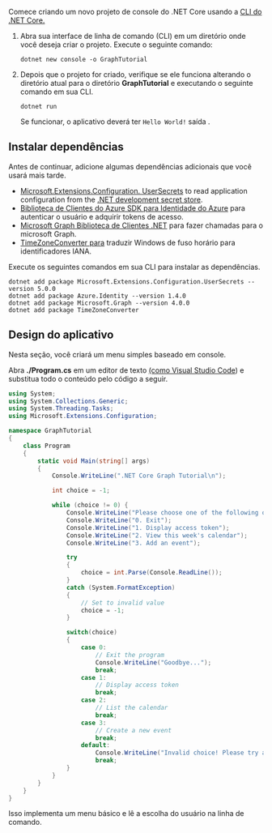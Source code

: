 <!-- markdownlint-disable MD002 MD041 -->

Comece criando um novo projeto de console do .NET Core usando a [CLI do .NET Core.](/dotnet/core/tools/)

1. Abra sua interface de linha de comando (CLI) em um diretório onde você deseja criar o projeto. Execute o seguinte comando:

    ```Shell
    dotnet new console -o GraphTutorial
    ```

1. Depois que o projeto for criado, verifique se ele funciona alterando o diretório atual para o diretório **GraphTutorial** e executando o seguinte comando em sua CLI.

    ```Shell
    dotnet run
    ```

    Se funcionar, o aplicativo deverá ter `Hello World!` saída .

## <a name="install-dependencies"></a>Instalar dependências

Antes de continuar, adicione algumas dependências adicionais que você usará mais tarde.

- [Microsoft.Extensions.Configuration. UserSecrets](https://github.com/aspnet/extensions) to read application configuration from the [.NET development secret store](https://docs.microsoft.com/aspnet/core/security/app-secrets).
- [Biblioteca de Clientes do Azure SDK para Identidade do Azure](https://github.com/Azure/azure-sdk-for-net) para autenticar o usuário e adquirir tokens de acesso.
- [Microsoft Graph Biblioteca de Clientes .NET](https://github.com/microsoftgraph/msgraph-sdk-dotnet) para fazer chamadas para o microsoft Graph.
- [TimeZoneConverter para](https://github.com/mj1856/TimeZoneConverter) traduzir Windows de fuso horário para identificadores IANA.

Execute os seguintes comandos em sua CLI para instalar as dependências.

```Shell
dotnet add package Microsoft.Extensions.Configuration.UserSecrets --version 5.0.0
dotnet add package Azure.Identity --version 1.4.0
dotnet add package Microsoft.Graph --version 4.0.0
dotnet add package TimeZoneConverter
```

## <a name="design-the-app"></a>Design do aplicativo

Nesta seção, você criará um menu simples baseado em console.

Abra **./Program.cs** em um editor de texto [(como Visual Studio Code](https://code.visualstudio.com/)) e substitua todo o conteúdo pelo código a seguir.

```csharp
using System;
using System.Collections.Generic;
using System.Threading.Tasks;
using Microsoft.Extensions.Configuration;

namespace GraphTutorial
{
    class Program
    {
        static void Main(string[] args)
        {
            Console.WriteLine(".NET Core Graph Tutorial\n");

            int choice = -1;

            while (choice != 0) {
                Console.WriteLine("Please choose one of the following options:");
                Console.WriteLine("0. Exit");
                Console.WriteLine("1. Display access token");
                Console.WriteLine("2. View this week's calendar");
                Console.WriteLine("3. Add an event");

                try
                {
                    choice = int.Parse(Console.ReadLine());
                }
                catch (System.FormatException)
                {
                    // Set to invalid value
                    choice = -1;
                }

                switch(choice)
                {
                    case 0:
                        // Exit the program
                        Console.WriteLine("Goodbye...");
                        break;
                    case 1:
                        // Display access token
                        break;
                    case 2:
                        // List the calendar
                        break;
                    case 3:
                        // Create a new event
                        break;
                    default:
                        Console.WriteLine("Invalid choice! Please try again.");
                        break;
                }
            }
        }
    }
}
```

Isso implementa um menu básico e lê a escolha do usuário na linha de comando.
